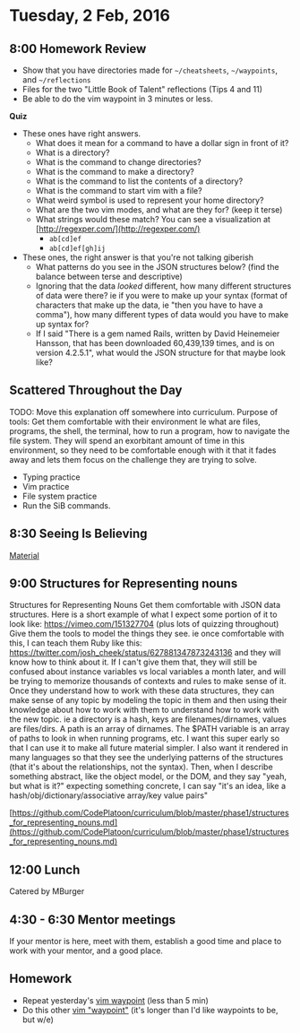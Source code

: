 Tuesday, 2 Feb, 2016
====================

8:00 Homework Review
--------------------

* Show that you have directories made for `~/cheatsheets`, `~/waypoints`, and `~/reflections`
* Files for the two "Little Book of Talent" reflections (Tips 4 and 11)
* Be able to do the vim waypoint in 3 minutes or less.

**Quiz**

* These ones have right answers.
  * What does it mean for a command to have a dollar sign in front of it?
  * What is a directory?
  * What is the command to change directories?
  * What is the command to make a directory?
  * What is the command to list the contents of a directory?
  * What is the command to start vim with a file?
  * What weird symbol is used to represent your home directory?
  * What are the two vim modes, and what are they for? (keep it terse)
  * What strings would these match? You can see a visualization at [http://regexper.com/](http://regexper.com/)
    * `ab[cd]ef`
    * `ab[cd]ef[gh]ij`
* These ones, the right answer is that you're not talking giberish
  * What patterns do you see in the JSON structures below? (find the balance between terse and descriptive)
  * Ignoring that the data *looked* different, how many different structures of data were there?
    ie if you were to make up your syntax (format of characters that make up the data, ie "then you have to have a comma"),
    how many different types of data would you have to make up syntax for?
  * If I said "There is a gem named Rails, written by David Heinemeier Hansson, that has been downloaded 60,439,139 times, and is on version 4.2.5.1",
    what would the JSON structure for that maybe look like?


Scattered Throughout the Day
----------------------------

TODO: Move this explanation off somewhere into curriculum.
Purpose of tools: Get them comfortable with their environment Ie what are files, programs, the shell, the terminal, how to run a program, how to navigate the file system. They will spend an exorbitant amount of time in this environment, so they need to be comfortable enough with it that it fades away and lets them focus on the challenge they are trying to solve.

* Typing practice
* Vim practice
* File system practice
* Run the SiB commands.


8:30 Seeing Is Believing
------------------------

[Material](https://github.com/CodePlatoon/curriculum/blob/master/phase1/seeing_is_believing.md)


9:00 Structures for Representing nouns
--------------------------------------

Structures for Representing Nouns Get them comfortable with JSON data structures. Here is a short example of what I expect some portion of it to look like: https://vimeo.com/151327704 (plus lots of quizzing throughout) Give them the tools to model the things they see. ie once comfortable with this, I can teach them Ruby like this: https://twitter.com/josh_cheek/status/627881347873243136 and they will know how to think about it. If I can't give them that, they will still be confused about instance variables vs local variables a month later, and will be trying to memorize thousands of contexts and rules to make sense of it. Once they understand how to work with these data structures, they can make sense of any topic by modeling the topic in them and then using their knowledge about how to work with them to understand how to work with the new topic. ie a directory is a hash, keys are filenames/dirnames, values are files/dirs. A path is an array of dirnames. The $PATH variable is an array of paths to look in when running programs, etc. I want this super early so that I can use it to make all future material simpler. I also want it rendered in many languages so that they see the underlying patterns of the structures (that it's about the relationships, not the syntax). Then, when I describe something abstract, like the object model, or the DOM, and they say "yeah, but what is it?" expecting something concrete, I can say "it's an idea, like a hash/obj/dictionary/associative array/key value pairs"

[https://github.com/CodePlatoon/curriculum/blob/master/phase1/structures_for_representing_nouns.md](https://github.com/CodePlatoon/curriculum/blob/master/phase1/structures_for_representing_nouns.md)


12:00 Lunch
-----------

Catered by MBurger


4:30 - 6:30 Mentor meetings
---------------------------

If your mentor is here, meet with them,
establish a good time and place to
work with your mentor, and a good place.


Homework
--------

* Repeat yesterday's [vim waypoint](https://github.com/turingschool/waypoints/blob/master/waypoints/vim_first_steps.md)
  (less than 5 min)
* Do this other [vim "waypoint"](https://github.com/turingschool/waypoints/blob/master/waypoints/vim_bare_minimum.md)
  (it's longer than I'd like waypoints to be, but w/e)
